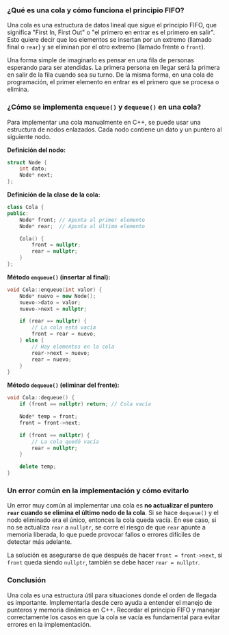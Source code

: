 ### ¿Qué es una cola y cómo funciona el principio FIFO?

Una cola es una estructura de datos lineal que sigue el principio FIFO, que significa "First In, First Out" o "el primero en entrar es el primero en salir". Esto quiere decir que los elementos se insertan por un extremo (llamado final o `rear`) y se eliminan por el otro extremo (llamado frente o `front`).

Una forma simple de imaginarlo es pensar en una fila de personas esperando para ser atendidas. La primera persona en llegar será la primera en salir de la fila cuando sea su turno. De la misma forma, en una cola de programación, el primer elemento en entrar es el primero que se procesa o elimina.

### ¿Cómo se implementa `enqueue()` y `dequeue()` en una cola?

Para implementar una cola manualmente en C++, se puede usar una estructura de nodos enlazados. Cada nodo contiene un dato y un puntero al siguiente nodo.

**Definición del nodo:**

```cpp
struct Node {
    int dato;
    Node* next;
};
```

**Definición de la clase de la cola:**

```cpp
class Cola {
public:
    Node* front; // Apunta al primer elemento
    Node* rear;  // Apunta al último elemento

    Cola() {
        front = nullptr;
        rear = nullptr;
    }
};
```

**Método `enqueue()` (insertar al final):**

```cpp
void Cola::enqueue(int valor) {
    Node* nuevo = new Node();
    nuevo->dato = valor;
    nuevo->next = nullptr;

    if (rear == nullptr) {
        // La cola está vacía
        front = rear = nuevo;
    } else {
        // Hay elementos en la cola
        rear->next = nuevo;
        rear = nuevo;
    }
}
```

**Método `dequeue()` (eliminar del frente):**

```cpp
void Cola::dequeue() {
    if (front == nullptr) return; // Cola vacía

    Node* temp = front;
    front = front->next;

    if (front == nullptr) {
        // La cola quedó vacía
        rear = nullptr;
    }

    delete temp;
}
```

### Un error común en la implementación y cómo evitarlo

Un error muy común al implementar una cola es **no actualizar el puntero `rear` cuando se elimina el último nodo de la cola**. Si se hace `dequeue()` y el nodo eliminado era el único, entonces la cola queda vacía. En ese caso, si no se actualiza `rear` a `nullptr`, se corre el riesgo de que `rear` apunte a memoria liberada, lo que puede provocar fallos o errores difíciles de detectar más adelante.

La solución es asegurarse de que después de hacer `front = front->next`, si `front` queda siendo `nullptr`, también se debe hacer `rear = nullptr`.

### Conclusión

Una cola es una estructura útil para situaciones donde el orden de llegada es importante. Implementarla desde cero ayuda a entender el manejo de punteros y memoria dinámica en C++. Recordar el principio FIFO y manejar correctamente los casos en que la cola se vacía es fundamental para evitar errores en la implementación.

